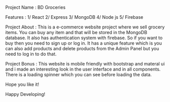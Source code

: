 Project Name : BD Groceries

Features :
1/ React
2/ Express
3/ MongoDB
4/ Node js
5/ Firebase

Project About :
This is a e-commerce website project where we sell grocery items. You can buy any item and that will be stored in the MongoDB database.
It also has authentication system with firebase. So if you want to buy then you need to sign up or log in. 
It has a unique feature which is you can also add products and delete products from the Admin Panel but you need to log in to do that.


Project Bonus :
This website is mobile friendly with bootstrap and materal ui and i made an interesting look in the user interface and in all components.
There is a loading spinner which you can see before loading the data.

Hope you like it!

Happy Developing!